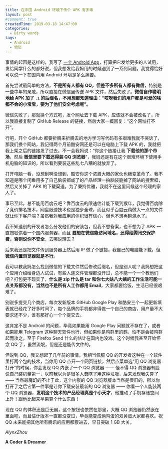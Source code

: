 ```yaml
---
title: 在中国 Android 环境下传个 APK 有多难
layout: post
#comment: true
createdTime: 2019-03-18 14:47:00
categories:
  - Dirty words
tags:
  - Android
  - 愤怒
---
```

事情的起因是这样的，我写了 [一个 Android App](https://livewallpaper.alynx.xyz)，打算把它发给更多的人试用，发给同学什么的都好说，但我想发给我妈用的时候遇到了一系列问题。我觉得恰好可以说一下在国内用 Android 环境是多么痛苦。

<!--more-->

首先尝试最简单的方法，**不是所有人都有 QQ，但差不多所有人都有微信**，特别是一些中年的亲戚，所以直接在微信里传送 APK 文件，然后失败了。**微信自作聪明地给 APK 加了 `.1` 的后缀名，不用想都知道理由：“哎呀我们的用户都是可爱的啥都不会的小宝宝，要为了他们安全考虑呢”。**

微信失败了，那就换个方式吧，发个网址去下载 APK，应该就不会被改名了，所以我直接复制了 GitHub Release 的链接，然后大家一概回复：“这个网址打不开”。

行吧，开个 GitHub 都要折腾来折腾去的地方学习写代码有多艰难我就不哭诉了，那我们换个网站，我记得两个月前酷安网还是可以在电脑上下载 APK 的，我就把我上架之后的链接发了过去。不一会我妈说：“你这个链接让我 **下载他的那个市场**，然后 **微信里要下载还得装 QQ 浏览器**”，我妈还是有在这个艰难环境下使用手机电脑的知识的，所以看到要装这些乱七八糟的就放弃了。

打开电脑一看，没想到啊没想到，酷安你这个浓眉大眼的家伙也叛变革命了。我不知道是哪个闲鱼用多了自己脑袋都咸了的产品经理一拍脑袋删掉了网站的搜索框，然后又关掉了 APK 的下载渠道。为了秉持优雅，我就不在这里问候这个经理的家人了。

事已至此，总不能用百度云吧？靠百度云的限速估计能下载到猴年，我觉得百度除了竞价排名技术，网盘限速技术也是独步全球，而且似乎百度云稍微大一点的文件就让你下客户端？虽然我对我应用的体积很有信心，但也不想再趟混水了。

我不知道别的开发者怎么分发他们的安装包，但我不想备案，也不想为了 APK 一直掏钱供着一个国内服务器，而且 **要想在微信能访问域名，还得给腾讯交保护费，否则说你不安全**，去哪说理去？

后来我还是把文件传到服务器上然后用 IP 做了个链接，我自己的电脑能下载，但 **微信内置浏览器就是不行**。

我可以教我妈怎么找到微信的下载文件然后修改后缀名，但是别人呢？我妈想把这个应用介绍给身边人试试，有些人连文件管理都没开过，总不能一个一个教他们吧？打包更不现实了，**什么是 zip 什么是 tar 和你七大姑八大姨的工作生活可能一点关系都没有，当然也不是所有人工作都用 Email**，大家都要恰饭，生活已经很艰难了。

别说多提交几个商店，每次发新版本 GitHub Google Play 和酷安三个一起更新填表就已经花了好多时间了，每个品牌的手机都非得做一个自己的商店，用户量不大要求还不少，谁有那好心一个个提交去。

这肯定不是 Android 的问题，毕竟如果能用 Google Play 问题就不存在了，或者如果能用 Telegram 这种聊天软件也行，但如果你是鸡群里的鹤，怕不是会被鸡群起而攻之。至于 Firefox Send 什么的估计在国内也没戏。这个时候我甚至开始怀念 QQ 了，虽然流氓，但是还是能传文件的。

但说到 QQ，我又想起了几年前的事情，我相当佩服 QQ 的开发者这种在一个软件里打两个包的技术，当你用 QQ 点开一个网页链接，然后点菜单选“用 QQ 浏览器打开”的时候，你会发现 QQ 内嵌了一个 QQ 浏览器 —— 怪不得 QQ 浏览器有脸说自己装机量第一，以前我以为是很多人蠢瞎了用这种垃圾，后来发现我失算了 —— 当然最魔幻的不止于此，这个内嵌的 QQ 浏览器版本当然是很旧的，所以你打开了之后它第一件事是让你下载安装最新的 QQ 浏览器 —— 你看一个人能装两个 QQ 浏览器，**发明这个技术的产品经理真是个小天才**，他推动了手机存储空间上升！跟他比起来苹果算个什么东西！

现在 QQ 的体积还是巨无霸，这个按钮也依然在那里，大概 QQ 浏览器仍然嵌在里面吧，而且估计版本一直都没变过，毕竟能变成俩鸡蛋的双黄蛋大家都喜欢。祝 QQ 未来能把其他所有腾讯的应用都嵌进去，早日突破 1 GB 大关。

*AlynxZhou*

**A Coder & Dreamer**
